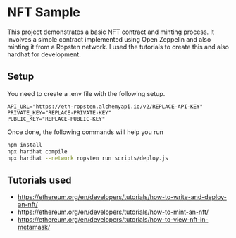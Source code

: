 # NFT Sample

This project demonstrates a basic NFT contract and minting process. It involves a simple contract implemented using Open Zeppelin and also minting it from a Ropsten network. I used the tutorials to create this and also hardhat for development.

## Setup

You need to create a .env file with the following setup.

```text
API_URL="https://eth-ropsten.alchemyapi.io/v2/REPLACE-API-KEY"
PRIVATE_KEY="REPLACE-PRIVATE-KEY"
PUBLIC_KEY="REPLACE-PUBLIC-KEY"
```

Once done, the following commands will help you run

```bash
npm install
npx hardhat compile
npx hardhat --network ropsten run scripts/deploy.js
```

## Tutorials used

* <https://ethereum.org/en/developers/tutorials/how-to-write-and-deploy-an-nft/>
* <https://ethereum.org/en/developers/tutorials/how-to-mint-an-nft/>
* <https://ethereum.org/en/developers/tutorials/how-to-view-nft-in-metamask/>
